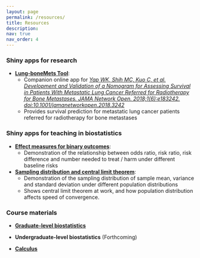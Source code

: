 ```yaml
---
layout: page
permalink: /resources/
title: Resources
description:
nav: true
nav_order: 4
---
```


### Shiny apps for research

- [**Lung-boneMets Tool**](https://app.mcshih.com/lung_boneMets):
  - Companion online app for [_Yap WK, Shih MC, Kuo C, et al. Development and Validation of a Nomogram for Assessing Survival in Patients With Metastatic Lung Cancer Referred for Radiotherapy for Bone Metastases. JAMA Network Open. 2018;1(6):e183242. doi:10.1001/jamanetworkopen.2018.3242_](https://jamanetwork.com/journals/jamanetworkopen/fullarticle/2706494)
  - Provides survival prediction for metastatic lung cancer patients referred for radiotherapy for bone metastases

### Shiny apps for teaching in biostatistics

- [**Effect measures for binary outcomes**](https://app.mcshih.com/or_rr):
  - Demonstration of the relationship between odds ratio, risk ratio, risk difference and number needed to treat / harm under different baseline risks
- [**Sampling distribution and central limit theorem**](https://app.mcshih.com/sampling_clt):
  - Demonstration of the sampling distribution of sample mean, variance and standard deviation under different population distributions
  - Shows central limit theorem at work, and how population distribution affects speed of convergence.

### Course materials

- [**Graduate-level biostatistics**](https://github.com/littlecanargie/biostatistics)

- **Undergraduate-level biostatistics** (Forthcoming)

- [**Calculus**](https://github.com/littlecanargie/calculus)
